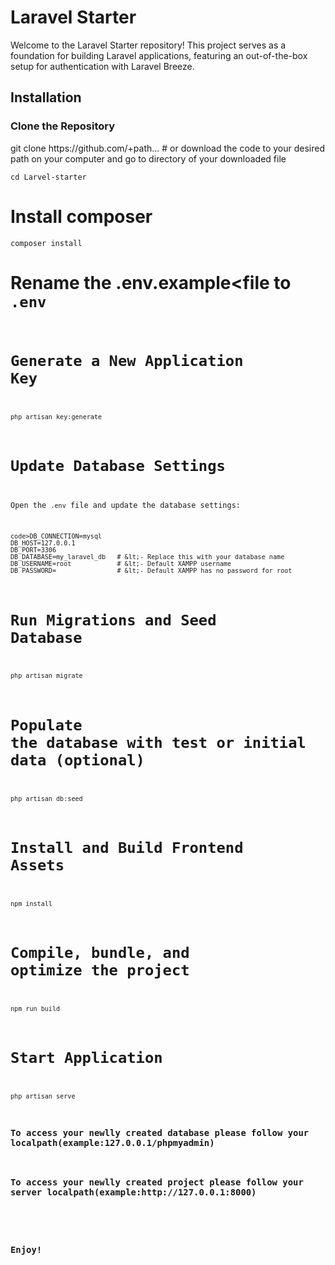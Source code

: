   <h1>Laravel Starter</h1>
    <p>Welcome to the Laravel Starter repository! This project serves as a foundation for building Laravel applications, featuring an out-of-the-box setup for authentication with Laravel Breeze.</p>
    <h2>Installation</h2>
<h3>Clone the Repository</h3>
    git clone https://github.com/+path... 
# or download the code to your desired path on your computer and go to directory of your downloaded file <br>

    cd Larvel-starter
# Install composer    
    composer install
# Rename the .env.example<file to <code>.env
# Generate a New Application Key
    php artisan key:generate
# Update Database Settings
 Open the <code>.env</code> file and update the database settings:
  
    code>DB_CONNECTION=mysql
    DB_HOST=127.0.0.1
    DB_PORT=3306
    DB_DATABASE=my_laravel_db   # &lt;- Replace this with your database name
    DB_USERNAME=root            # &lt;- Default XAMPP username
    DB_PASSWORD=                # &lt;- Default XAMPP has no password for root


# Run Migrations and Seed Database
    php artisan migrate
#  Populate the database with test or initial data (optional)
    php artisan db:seed
# Install and Build Frontend Assets
    npm install
# Compile, bundle, and optimize the project
    npm run build
# Start Application
    php artisan serve

<h3>To access your newlly created database please follow your localpath(example:127.0.0.1/phpmyadmin)</h3>
<h3>To access your newlly created project please follow your server localpath(example:http://127.0.0.1:8000)</h3>
<br>
<h3>Enjoy!</h3>
